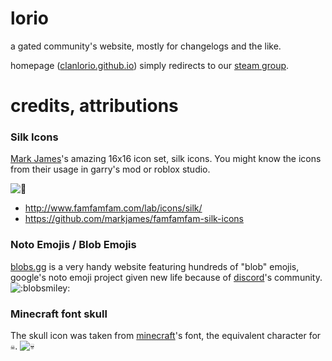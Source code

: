 # lorio

a gated community's website, mostly for changelogs and the like.

homepage ([clanlorio.github.io](https://clanlorio.github.io)) simply redirects to our [steam group](https://steamcommunity.com/groups/lorio).

# credits, attributions

### Silk Icons

[Mark James](https://github.com/markjames/)'s amazing 16x16 icon set, silk icons. You might know the icons from their usage in garry's mod or roblox studio.

![:wrench:](https://clanlorio.github.io/silkicons/wrench.png ":silkwrench:")

- http://www.famfamfam.com/lab/icons/silk/
- https://github.com/markjames/famfamfam-silk-icons

### Noto Emojis / Blob Emojis

[blobs.gg](https://blobs.gg/) is a very handy website featuring hundreds of "blob" emojis, google's noto emoji project given new life because of [discord](discordapp.com)'s community. ![:blobsmiley:](https://clanlorio.github.io/blobs/blobsmiley.png ":blobsmiley:")

### Minecraft font skull

The skull icon was taken from [minecraft](minecraft.net)'s font, the equivalent character for `☠`. ![:skull:](https://clanlorio.github.io/assets/skull.png ":skull:")
